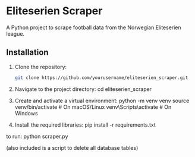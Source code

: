 # Eliteserien Scraper

A Python project to scrape football data from the Norwegian Eliteserien league.

## Installation

1. Clone the repository:
   ```bash
   git clone https://github.com/yourusername/eliteserien_scraper.git

2. Navigate to the project directory:
    cd eliteserien_scraper

3. Create and activate a virtual environment:
    python -m venv venv
    source venv/bin/activate  # On macOS/Linux
    venv\Scripts\activate  # On Windows

4. Install the required libraries:
    pip install -r requirements.txt

to run: python scraper.py

(also included is a script to delete all database tables)

